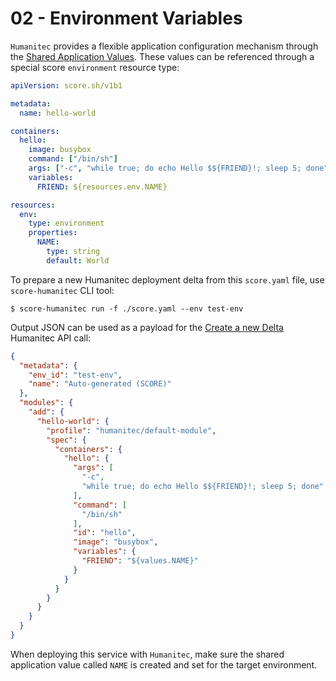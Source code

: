 # 02 - Environment Variables

`Humanitec` provides a flexible application configuration mechanism through the [Shared Application Values](https://docs.humanitec.com/using-humanitec/work-with-apps/define-app-values-and-secrets). These values can be referenced through a special score `environment` resource type:

```yaml
apiVersion: score.sh/v1b1

metadata:
  name: hello-world

containers:
  hello:
    image: busybox
    command: ["/bin/sh"]
    args: ["-c", "while true; do echo Hello $${FRIEND}!; sleep 5; done"]
    variables:
      FRIEND: ${resources.env.NAME}

resources:
  env:
    type: environment
    properties:
      NAME:
        type: string
        default: World
```

To prepare a new Humanitec deployment delta from this `score.yaml` file, use `score-humanitec` CLI tool:

```console
$ score-humanitec run -f ./score.yaml --env test-env
```

Output JSON can be used as a payload for the [Create a new Delta](https://api-docs.humanitec.com/#tag/Delta/paths/~1orgs~1%7BorgId%7D~1apps~1%7BappId%7D~1deltas/post) Humanitec API call:

```json
{
  "metadata": {
    "env_id": "test-env",
    "name": "Auto-generated (SCORE)"
  },
  "modules": {
    "add": {
      "hello-world": {
        "profile": "humanitec/default-module",
        "spec": {
          "containers": {
            "hello": {
              "args": [
                "-c",
                "while true; do echo Hello $${FRIEND}!; sleep 5; done"
              ],
              "command": [
                "/bin/sh"
              ],
              "id": "hello",
              "image": "busybox",
              "variables": {
                "FRIEND": "${values.NAME}"
              }
            }
          }
        }
      }
    }
  }
}
```

When deploying this service with `Humanitec`, make sure the shared application value called `NAME` is created and set for the target environment.
